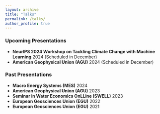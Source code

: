 ```yaml
---
layout: archive
title: "Talks"
permalink: /talks/
author_profile: true
---
```


### Upcoming Presentations

- **NeurIPS 2024 Workshop on Tackling Climate Change with Machine Learning** 2024 (Scheduled in December)
- **American Geophysical Union (AGU)** 2024 (Scheduled in December)


### Past Presentations
- **Macro Energy Systems (MES)** 2024
- **American Geophysical Union (AGU)** 2023
- **Seminar in Water Economics OnLLine (SWELL)** 2023
- **European Geosciences Union (EGU)** 2022
- **European Geosciences Union (EGU)** 2021
